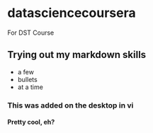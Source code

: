 # datasciencecoursera
For DST Course

## Trying out my markdown skills

* a few
* bullets
* at a time

### This was added on the desktop in vi
#### Pretty cool, eh?

